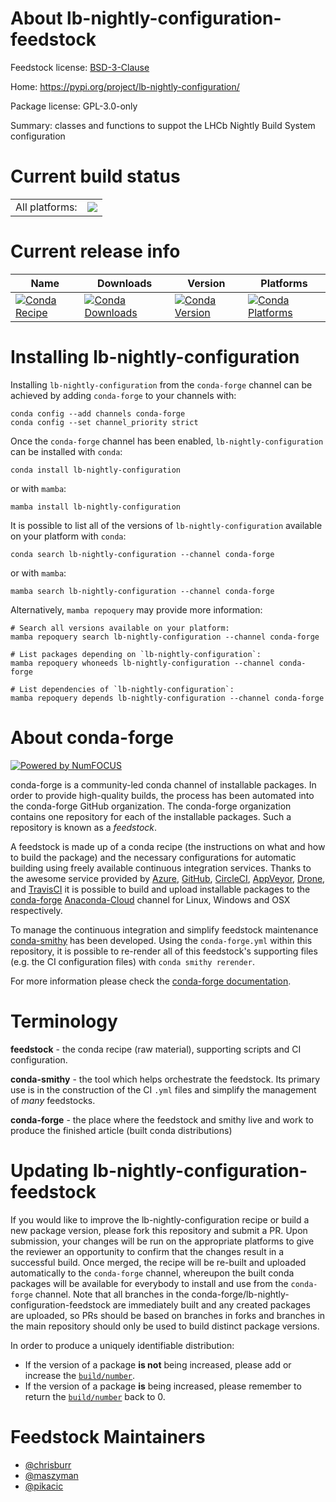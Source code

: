 About lb-nightly-configuration-feedstock
========================================

Feedstock license: [BSD-3-Clause](https://github.com/conda-forge/lb-nightly-configuration-feedstock/blob/main/LICENSE.txt)

Home: https://pypi.org/project/lb-nightly-configuration/

Package license: GPL-3.0-only

Summary: classes and functions to suppot the LHCb Nightly Build System configuration

Current build status
====================


<table><tr><td>All platforms:</td>
    <td>
      <a href="https://dev.azure.com/conda-forge/feedstock-builds/_build/latest?definitionId=14579&branchName=main">
        <img src="https://dev.azure.com/conda-forge/feedstock-builds/_apis/build/status/lb-nightly-configuration-feedstock?branchName=main">
      </a>
    </td>
  </tr>
</table>

Current release info
====================

| Name | Downloads | Version | Platforms |
| --- | --- | --- | --- |
| [![Conda Recipe](https://img.shields.io/badge/recipe-lb--nightly--configuration-green.svg)](https://anaconda.org/conda-forge/lb-nightly-configuration) | [![Conda Downloads](https://img.shields.io/conda/dn/conda-forge/lb-nightly-configuration.svg)](https://anaconda.org/conda-forge/lb-nightly-configuration) | [![Conda Version](https://img.shields.io/conda/vn/conda-forge/lb-nightly-configuration.svg)](https://anaconda.org/conda-forge/lb-nightly-configuration) | [![Conda Platforms](https://img.shields.io/conda/pn/conda-forge/lb-nightly-configuration.svg)](https://anaconda.org/conda-forge/lb-nightly-configuration) |

Installing lb-nightly-configuration
===================================

Installing `lb-nightly-configuration` from the `conda-forge` channel can be achieved by adding `conda-forge` to your channels with:

```
conda config --add channels conda-forge
conda config --set channel_priority strict
```

Once the `conda-forge` channel has been enabled, `lb-nightly-configuration` can be installed with `conda`:

```
conda install lb-nightly-configuration
```

or with `mamba`:

```
mamba install lb-nightly-configuration
```

It is possible to list all of the versions of `lb-nightly-configuration` available on your platform with `conda`:

```
conda search lb-nightly-configuration --channel conda-forge
```

or with `mamba`:

```
mamba search lb-nightly-configuration --channel conda-forge
```

Alternatively, `mamba repoquery` may provide more information:

```
# Search all versions available on your platform:
mamba repoquery search lb-nightly-configuration --channel conda-forge

# List packages depending on `lb-nightly-configuration`:
mamba repoquery whoneeds lb-nightly-configuration --channel conda-forge

# List dependencies of `lb-nightly-configuration`:
mamba repoquery depends lb-nightly-configuration --channel conda-forge
```


About conda-forge
=================

[![Powered by
NumFOCUS](https://img.shields.io/badge/powered%20by-NumFOCUS-orange.svg?style=flat&colorA=E1523D&colorB=007D8A)](https://numfocus.org)

conda-forge is a community-led conda channel of installable packages.
In order to provide high-quality builds, the process has been automated into the
conda-forge GitHub organization. The conda-forge organization contains one repository
for each of the installable packages. Such a repository is known as a *feedstock*.

A feedstock is made up of a conda recipe (the instructions on what and how to build
the package) and the necessary configurations for automatic building using freely
available continuous integration services. Thanks to the awesome service provided by
[Azure](https://azure.microsoft.com/en-us/services/devops/), [GitHub](https://github.com/),
[CircleCI](https://circleci.com/), [AppVeyor](https://www.appveyor.com/),
[Drone](https://cloud.drone.io/welcome), and [TravisCI](https://travis-ci.com/)
it is possible to build and upload installable packages to the
[conda-forge](https://anaconda.org/conda-forge) [Anaconda-Cloud](https://anaconda.org/)
channel for Linux, Windows and OSX respectively.

To manage the continuous integration and simplify feedstock maintenance
[conda-smithy](https://github.com/conda-forge/conda-smithy) has been developed.
Using the ``conda-forge.yml`` within this repository, it is possible to re-render all of
this feedstock's supporting files (e.g. the CI configuration files) with ``conda smithy rerender``.

For more information please check the [conda-forge documentation](https://conda-forge.org/docs/).

Terminology
===========

**feedstock** - the conda recipe (raw material), supporting scripts and CI configuration.

**conda-smithy** - the tool which helps orchestrate the feedstock.
                   Its primary use is in the construction of the CI ``.yml`` files
                   and simplify the management of *many* feedstocks.

**conda-forge** - the place where the feedstock and smithy live and work to
                  produce the finished article (built conda distributions)


Updating lb-nightly-configuration-feedstock
===========================================

If you would like to improve the lb-nightly-configuration recipe or build a new
package version, please fork this repository and submit a PR. Upon submission,
your changes will be run on the appropriate platforms to give the reviewer an
opportunity to confirm that the changes result in a successful build. Once
merged, the recipe will be re-built and uploaded automatically to the
`conda-forge` channel, whereupon the built conda packages will be available for
everybody to install and use from the `conda-forge` channel.
Note that all branches in the conda-forge/lb-nightly-configuration-feedstock are
immediately built and any created packages are uploaded, so PRs should be based
on branches in forks and branches in the main repository should only be used to
build distinct package versions.

In order to produce a uniquely identifiable distribution:
 * If the version of a package **is not** being increased, please add or increase
   the [``build/number``](https://docs.conda.io/projects/conda-build/en/latest/resources/define-metadata.html#build-number-and-string).
 * If the version of a package **is** being increased, please remember to return
   the [``build/number``](https://docs.conda.io/projects/conda-build/en/latest/resources/define-metadata.html#build-number-and-string)
   back to 0.

Feedstock Maintainers
=====================

* [@chrisburr](https://github.com/chrisburr/)
* [@maszyman](https://github.com/maszyman/)
* [@pikacic](https://github.com/pikacic/)

